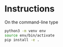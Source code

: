 # Instructions

On the command-line type

```bash 
python3 -m venv env
source env/bin/activate
pip install -e .
```
